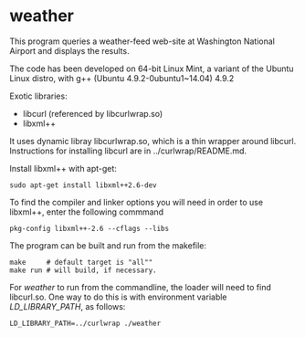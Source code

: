 # weather

This program queries a weather-feed web-site at Washington National Airport and displays the results.

The code has been developed on 64-bit Linux Mint, a variant of the Ubuntu Linux distro,
with g++ (Ubuntu 4.9.2-0ubuntu1~14.04) 4.9.2

Exotic libraries:

* libcurl (referenced by libcurlwrap.so)
* libxml++

It uses dynamic libray libcurlwrap.so, which is a thin wrapper around libcurl.  Instructions for installing
libcurl are in ../curlwrap/README.md.
 
Install libxml++ with apt-get:
```
sudo apt-get install libxml++2.6-dev
```

To find the compiler and linker options you will need in order to use libxml++, enter the following commmand

```
pkg-config libxml++-2.6 --cflags --libs
```

The program can be built and run from the makefile:

```
make     # default target is "all""
make run # will build, if necessary.
```

For *weather* to run from the commandline, the loader will need to find libcurl.so.  One way to do this is 
with environment variable *LD_LIBRARY_PATH*, as follows:

```
LD_LIBRARY_PATH=../curlwrap ./weather
```

